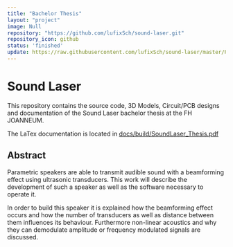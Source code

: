 ```yaml
---
title: "Bachelor Thesis"
layout: "project"
image: Null
repository: "https://github.com/lufixSch/sound-laser.git"
repository_icon: github
status: 'finished'
update: https://raw.githubusercontent.com/lufixSch/sound-laser/master/README.md
---
```


# Sound Laser

This repository contains the source code, 3D Models, Circuit/PCB designs and documentation of the Sound Laser bachelor thesis at the FH JOANNEUM.

The LaTex documentation is located in [docs/build/SoundLaser_Thesis.pdf](docs/build/SoundLaser_Thesis.pdf)

## Abstract

Parametric speakers are able to transmit audible sound with a beamforming effect using ultrasonic transducers. This work will describe the development of such a speaker as well as the software necessary to operate it.

In order to build this speaker it is explained how the beamforming effect occurs and how the number of transducers as well as distance between them influences its behaviour. Furthermore non-linear acoustics and why they can demodulate amplitude or frequency modulated signals are discussed.